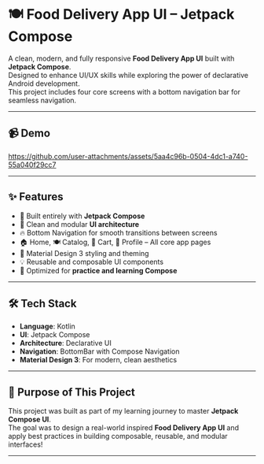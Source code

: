 # 🍽️ Food Delivery App UI – Jetpack Compose

A clean, modern, and fully responsive **Food Delivery App UI** built with **Jetpack Compose**.  
Designed to enhance UI/UX skills while exploring the power of declarative Android development.  
This project includes four core screens with a bottom navigation bar for seamless navigation.

---

## 📹 Demo



https://github.com/user-attachments/assets/5aa4c96b-0504-4dc1-a740-55a040f29cc7



---

## ✨ Features

- 📱 Built entirely with **Jetpack Compose**
- 🚀 Clean and modular **UI architecture**
- 🔥 Bottom Navigation for smooth transitions between screens
- 🏠 Home, 🍽️ Catalog, 🛒 Cart, 👤 Profile – All core app pages
- 🎨 Material Design 3 styling and theming
- 💡 Reusable and composable UI components
- 🎯 Optimized for **practice and learning Compose**

---


## 🛠️ Tech Stack

- **Language**: Kotlin
- **UI**: Jetpack Compose
- **Architecture**: Declarative UI
- **Navigation**: BottomBar with Compose Navigation 
- **Material Design 3**: For modern, clean aesthetics

---

## 🎯 Purpose of This Project

This project was built as part of my learning journey to master **Jetpack Compose UI**.  
The goal was to design a real-world inspired **Food Delivery App UI** and apply best practices in building composable, reusable, and modular interfaces!

---
